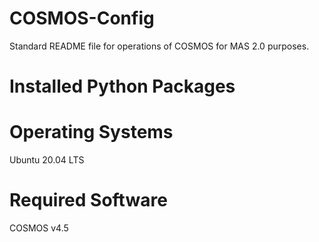# COSMOS-Config
Standard README file for operations of COSMOS for MAS 2.0 purposes.
# Installed Python Packages 

# Operating Systems 
Ubuntu 20.04 LTS

# Required Software
COSMOS v4.5
